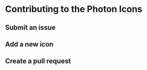 # Contributing to the Photon Icons

## Submit an issue

## Add a new icon

## Create a pull request
